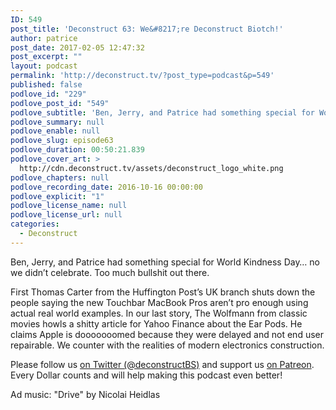 ```yaml
---
ID: 549
post_title: 'Deconstruct 63: We&#8217;re Deconstruct Biotch!'
author: patrice
post_date: 2017-02-05 12:47:32
post_excerpt: ""
layout: podcast
permalink: 'http://deconstruct.tv/?post_type=podcast&p=549'
published: false
podlove_id: "229"
podlove_post_id: "549"
podlove_subtitle: 'Ben, Jerry, and Patrice had something special for World Kindness Day… no we didn’t celebrate.  Too much bullshit out there.'
podlove_summary: null
podlove_enable: null
podlove_slug: episode63
podlove_duration: 00:50:21.839
podlove_cover_art: >
  http://cdn.deconstruct.tv/assets/deconstruct_logo_white.png
podlove_chapters: null
podlove_recording_date: 2016-10-16 00:00:00
podlove_explicit: "1"
podlove_license_name: null
podlove_license_url: null
categories:
  - Deconstruct
---
```

<p>Ben, Jerry, and Patrice had something special for World Kindness Day… no we didn’t celebrate.  Too much bullshit out there.</p>
<p>First Thomas Carter from the Huffington Post’s UK branch shuts down the people saying the new Touchbar MacBook Pros aren’t pro enough using actual real world examples.  In our last story, The Wolfmann from classic movies howls a shitty article for Yahoo Finance about the Ear Pods.  He claims Apple is dooooooomed because they were delayed and not end user repairable.  We counter with the realities of modern electronics construction.</p>
<p>
Please follow us <a href="http://twitter.com/deconstructBS">on Twitter (@deconstructBS)</a> and support us <a href="http://patreon.com/deconstruct">on Patreon</a>. Every Dollar counts and will help making this podcast even better!
</p>
<p>Ad music: "Drive" by Nicolai Heidlas</p>